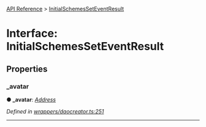 [API Reference](../README.md) > [InitialSchemesSetEventResult](../interfaces/InitialSchemesSetEventResult.md)



# Interface: InitialSchemesSetEventResult


## Properties
<a id="_avatar"></a>

###  _avatar

**●  _avatar**:  *[Address](../#Address)* 

*Defined in [wrappers/daocreator.ts:251](https://github.com/daostack/arc.js/blob/42de6847/lib/wrappers/daocreator.ts#L251)*





___


